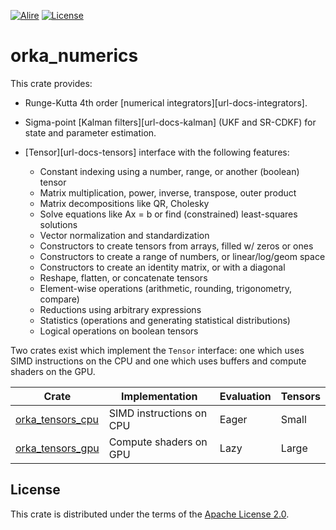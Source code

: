 [![Alire](https://img.shields.io/endpoint?url=https://alire.ada.dev/badges/orka_numerics.json)](https://alire.ada.dev/crates/orka_numerics.html)
[![License](https://img.shields.io/github/license/onox/orka.svg?color=blue)](https://github.com/onox/orka/blob/master/LICENSE)

# orka_numerics

This crate provides:

- Runge-Kutta 4th order [numerical integrators][url-docs-integrators].

- Sigma-point [Kalman filters][url-docs-kalman] (UKF and SR-CDKF) for
  state and parameter estimation.

- [Tensor][url-docs-tensors] interface with the following features:

  * Constant indexing using a number, range, or another (boolean) tensor
  * Matrix multiplication, power, inverse, transpose, outer product
  * Matrix decompositions like QR, Cholesky
  * Solve equations like Ax = b or find (constrained) least-squares solutions
  * Vector normalization and standardization
  * Constructors to create tensors from arrays, filled w/ zeros or ones
  * Constructors to create a range of numbers, or linear/log/geom space
  * Constructors to create an identity matrix, or with a diagonal
  * Reshape, flatten, or concatenate tensors
  * Element-wise operations (arithmetic, rounding, trigonometry, compare)
  * Reductions using arbitrary expressions
  * Statistics (operations and generating statistical distributions)
  * Logical operations on boolean tensors

Two crates exist which implement the `Tensor` interface: one which uses
SIMD instructions on the CPU and one which uses buffers and compute shaders
on the GPU.

| Crate                                     | Implementation           | Evaluation | Tensors |
|-------------------------------------------|--------------------------|------------|---------|
| [orka_tensors_cpu][url-tensors-cpu-crate] | SIMD instructions on CPU | Eager      | Small   |
| [orka_tensors_gpu][url-tensors-gpu-crate] | Compute shaders on GPU   | Lazy       | Large   |

## License

This crate is distributed under the terms of the [Apache License 2.0][url-apache].

  [url-apache]: https://opensource.org/licenses/Apache-2.0
  [url-tensors-cpu-crate]: https://github.com/onox/orka/tree/master/orka_tensors_cpu
  [url-tensors-gpu-crate]: https://github.com/onox/orka/tree/master/orka_tensors_gpu
